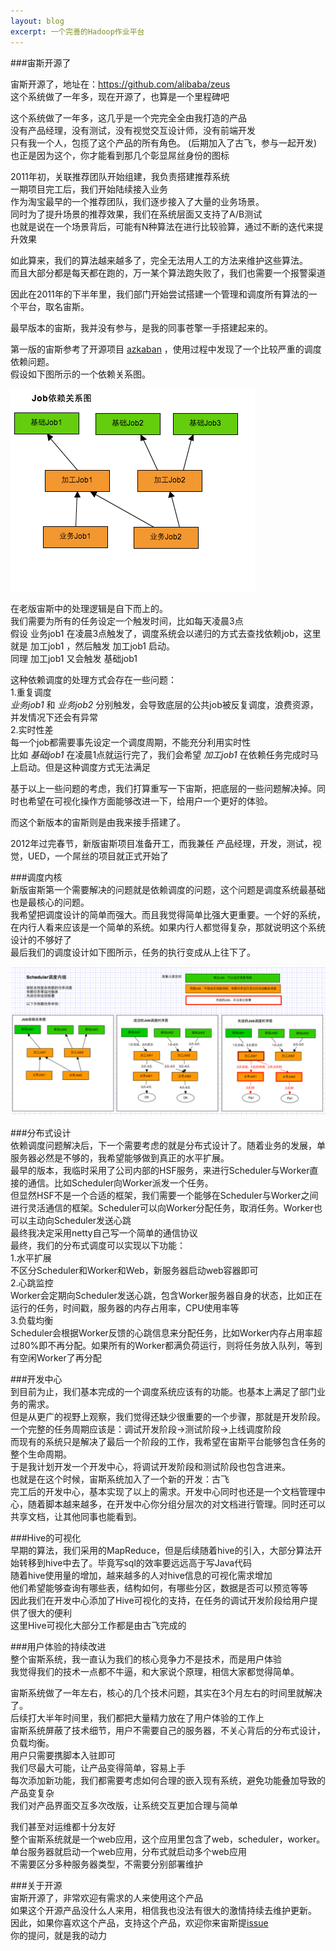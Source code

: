 ```yaml
---
layout: blog
excerpt: 一个完善的Hadoop作业平台
---
```


###宙斯开源了  

宙斯开源了，地址在：https://github.com/alibaba/zeus  
这个系统做了一年多，现在开源了，也算是一个里程碑吧  


这个系统做了一年多，这几乎是一个完完全全由我打造的产品  
没有产品经理，没有测试，没有视觉交互设计师，没有前端开发  
只有我一个人，包揽了这个产品的所有角色。 (后期加入了古飞，参与一起开发)  
也正是因为这个，你才能看到那几个彰显屌丝身份的图标  

2011年初，关联推荐团队开始组建，我负责搭建推荐系统  
一期项目完工后，我们开始陆续接入业务  
作为淘宝最早的一个推荐团队，我们逐步接入了大量的业务场景。  
同时为了提升场景的推荐效果，我们在系统层面又支持了A/B测试  
也就是说在一个场景背后，可能有N种算法在进行比较验算，通过不断的迭代来提升效果  

如此算来，我们的算法越来越多了，完全无法用人工的方法来维护这些算法。  
而且大部分都是每天都在跑的，万一某个算法跑失败了，我们也需要一个报警渠道  

因此在2011年的下半年里，我们部门开始尝试搭建一个管理和调度所有算法的一个平台，取名宙斯。  

最早版本的宙斯，我并没有参与，是我的同事苍擎一手搭建起来的。  

第一版的宙斯参考了开源项目 <a href="https://github.com/azkaban/azkaban" target="_blank">azkaban</a> ，使用过程中发现了一个比较严重的调度依赖问题。  
假设如下图所示的一个依赖关系图。  

<a href="/assets/images/articles/zeus/graph-schedule.png" target="_blank"><img src="/assets/images/articles/zeus/graph-dependency.png"/></a>

在老版宙斯中的处理逻辑是自下而上的。  
我们需要为所有的任务设定一个触发时间，比如每天凌晨3点  
假设 业务job1 在凌晨3点触发了，调度系统会以递归的方式去查找依赖job，这里就是 加工job1 ，然后触发 加工job1 启动。  
同理 加工job1 又会触发 基础job1   

这种依赖调度的处理方式会存在一些问题：  
1.重复调度  
  <i>业务job1</i>  和  <i>业务job2</i> 分别触发，会导致底层的公共job被反复调度，浪费资源，并发情况下还会有异常  
2.实时性差  
  每一个job都需要事先设定一个调度周期，不能充分利用实时性  
  比如 <i>基础job1</i> 在凌晨1点就运行完了，我们会希望 <i>加工job1</i> 在依赖任务完成时马上启动。但是这种调度方式无法满足  
  
基于以上一些问题的考虑，我们打算重写一下宙斯，把底层的一些问题解决掉。同时也希望在可视化操作方面能够改进一下，给用户一个更好的体验。  

而这个新版本的宙斯则是由我来接手搭建了。  

2012年过完春节，新版宙斯项目准备开工，而我兼任 产品经理，开发，测试，视觉，UED，一个屌丝的项目就正式开始了  

###调度内核  
新版宙斯第一个需要解决的问题就是依赖调度的问题，这个问题是调度系统最基础也是最核心的问题。  
我希望把调度设计的简单而强大。而且我觉得简单比强大更重要。一个好的系统，在内行人看来应该是一个简单的系统。如果内行人都觉得复杂，那就说明这个系统设计的不够好了  
最后我们的调度设计如下图所示，任务的执行变成从上往下了。  

<a href="/assets/images/articles/zeus/graph-schedule.png" target="_blank"><img src="/assets/images/articles/zeus/graph-schedule.png"/></a>  

###分布式设计  
依赖调度问题解决后，下一个需要考虑的就是分布式设计了。随着业务的发展，单服务器必然是不够的，我希望能够做到真正的水平扩展。  
最早的版本，我临时采用了公司内部的HSF服务，来进行Scheduler与Worker直接的通信。比如Scheduler向Worker派发一个任务。  
但显然HSF不是一个合适的框架，我们需要一个能够在Scheduler与Worker之间进行灵活通信的框架。Scheduler可以向Worker分配任务，取消任务。Worker也可以主动向Scheduler发送心跳  
最终我决定采用netty自己写一个简单的通信协议  
最终，我们的分布式调度可以实现以下功能：  
1.水平扩展  
	不区分Scheduler和Worker和Web，新服务器启动web容器即可  
2.心跳监控  
	Worker会定期向Scheduler发送心跳，包含Worker服务器自身的状态，比如正在运行的任务，时间戳，服务器的内存占用率，CPU使用率等  
3.负载均衡  
	Scheduler会根据Worker反馈的心跳信息来分配任务，比如Worker内存占用率超过80%即不再分配。如果所有的Worker都满负荷运行，则将任务放入队列，等到有空闲Worker了再分配  

###开发中心  
到目前为止，我们基本完成的一个调度系统应该有的功能。也基本上满足了部门业务的需求。  
但是从更广的视野上观察，我们觉得还缺少很重要的一个步骤，那就是开发阶段。  
一个完整的任务周期应该是：调试开发阶段->测试阶段->上线调度阶段  
而现有的系统只是解决了最后一个阶段的工作，我希望在宙斯平台能够包含任务的整个生命周期。  
于是我计划开发一个开发中心，将调试开发阶段和测试阶段也包含进来。  
也就是在这个时候，宙斯系统加入了一个新的开发：古飞  
完工后的开发中心，基本实现了以上的需求。开发中心同时也还是一个文档管理中心，随着脚本越来越多，在开发中心你分组分层次的对文档进行管理。同时还可以共享文档，让其他同事也能看到。  



###Hive的可视化  
早期的算法，我们采用的MapReduce，但是后续随着hive的引入，大部分算法开始转移到hive中去了。毕竟写sql的效率要远远高于写Java代码  
随着hive使用量的增加，越来越多的人对hive信息的可视化需求增加  
他们希望能够查询有哪些表，结构如何，有哪些分区，数据是否可以预览等等  
因此我们在开发中心添加了Hive可视化的支持，在任务的调试开发阶段给用户提供了很大的便利  
这里Hive可视化大部分工作都是由古飞完成的  

###用户体验的持续改进  
整个宙斯系统，我一直认为我们的核心竞争力不是技术，而是用户体验  
我觉得我们的技术一点都不牛逼，和大家说个原理，相信大家都觉得简单。  

宙斯系统做了一年左右，核心的几个技术问题，其实在3个月左右的时间里就解决了。  
后续打大半年时间里，我们都把大量精力放在了用户体验的工作上  
宙斯系统屏蔽了技术细节，用户不需要自己的服务器，不关心背后的分布式设计，负载均衡。  
用户只需要携脚本入驻即可  
我们尽最大可能，让产品变得简单，容易上手  
每次添加新功能，我们都需要考虑如何合理的嵌入现有系统，避免功能叠加导致的产品变复杂  
我们对产品界面交互多次改版，让系统交互更加合理与简单  


我们甚至对运维都十分友好   
整个宙斯系统就是一个web应用，这个应用里包含了web，scheduler，worker。  
单台服务器就启动一个web应用，分布式就启动多个web应用  
不需要区分多种服务器类型，不需要分别部署维护  


###关于开源  
宙斯开源了，非常欢迎有需求的人来使用这个产品  
如果这个开源产品没什么人来用，相信我也没法有很大的激情持续去维护更新。  
因此，如果你喜欢这个产品，支持这个产品，欢迎你来宙斯提<a href="https://github.com/alibaba/zeus/issues?state=open" target="_blank">issue</a>  
你的提问，就是我的动力  


